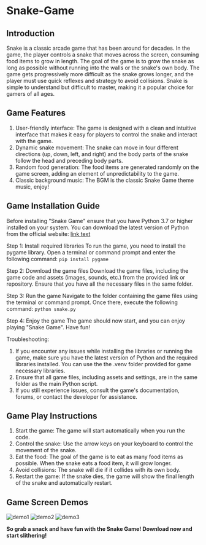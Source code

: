 # Snake-Game

## Introduction
Snake is a classic arcade game that has been around for decades. In the game, the player controls a snake that moves across the screen, consuming food items to grow in length. The goal of the game is to grow the snake as long as possible without running into the walls or the snake's own body. The game gets progressively more difficult as the snake grows longer, and the player must use quick reflexes and strategy to avoid collisions. Snake is simple to understand but difficult to master, making it a popular choice for gamers of all ages.

## Game Features
1. User-friendly interface: The game is designed with a clean and intuitive interface that makes it easy for players to control the snake and interact with the game.
2. Dynamic snake movement: The snake can move in four different directions (up, down, left, and right) and the body parts of the snake follow the head and preceding body parts.
3. Random food generation: The food items are generated randomly on the game screen, adding an element of unpredictability to the game.
4. Classic background music: The BGM is the classic Snake Game theme music, enjoy!

## Game Installation Guide
Before installing "Snake Game" ensure that you have Python 3.7 or higher installed on your system. You can download the latest version of Python from the official website: [link text](https://www.python.org/downloads)

Step 1: Install required libraries
To run the game, you need to install the pygame library. Open a terminal or command prompt and enter the following command:
`pip install pygame`

Step 2: Download the game files
Download the game files, including the game code and assets (images, sounds, etc.) from the provided link or repository. Ensure that you have all the necessary files in the same folder.

Step 3: Run the game
Navigate to the folder containing the game files using the terminal or command prompt. Once there, execute the following command:
`python snake.py`

Step 4: Enjoy the game
The game should now start, and you can enjoy playing "Snake Game". Have fun!

Troubleshooting:

1. If you encounter any issues while installing the libraries or running the game, make sure you have the latest version of Python and the required libraries installed. You can use the the .venv folder provided for game necessary libraries.
2. Ensure that all game files, including assets and settings, are in the same folder as the main Python script.
3. If you still experience issues, consult the game's documentation, forums, or contact the developer for assistance.

## Game Play Instructions
1. Start the game: The game will start automatically when you run the code.
2. Control the snake: Use the arrow keys on your keyboard to control the movement of the snake.
3. Eat the food: The goal of the game is to eat as many food items as possible. When the snake eats a food item, it will grow longer.
4. Avoid collisions: The snake will die if it collides with its own body.
5. Restart the game: If the snake dies, the game will show the final length of the snake and automatically restart.

## Game Screen Demos
![demo1](https://user-images.githubusercontent.com/125934684/233433729-d1a93c23-4396-4d7c-9993-42c683e68c0d.png)
![demo2](https://user-images.githubusercontent.com/125934684/233433739-10d2f20f-dd15-41b4-a3cf-46a80785a35e.png)
![demo3](https://user-images.githubusercontent.com/125934684/233433754-10e04488-2966-4ca4-88f8-93c100d9ba1b.png)

**So grab a snack and have fun with the Snake Game! Download now and start slithering!**
